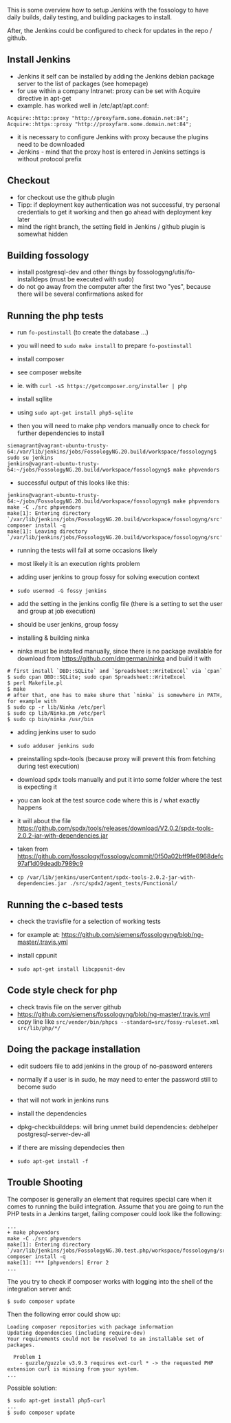 This is some overview how to setup Jenkins with the fossology to have daily builds, daily testing, and building packages to install.

After, the Jenkins could be configured to check for updates in the repo / github.

## Install Jenkins

* Jenkins it self can be installed by adding the Jenkins debian package server to the list of packages (see homepage)
* for use within a company Intranet: proxy can be set with Acquire directive in apt-get
 * example. has worked well in /etc/apt/apt.conf: 
```
Acquire::http::proxy "http://proxyfarm.some.domain.net:84";
Acquire::https::proxy "http://proxyfarm.some.domain.net:84";
```
* it is necessary to configure Jenkins with proxy because the plugins need to be downloaded
* Jenkins - mind that the proxy host is entered in Jenkins settings is without protocol prefix

## Checkout

* for checkout use the github plugin
* Tipp: if deployment key authentication was not successful, try personal credentials to get it working and then go ahead with deployment key later
* mind the right branch, the setting field in Jenkins / github plugin is somewhat hidden

## Building fossology

* install postgresql-dev and other things by fossologyng/utis/fo-installdeps (must be executed with sudo)
* do not go away from the computer after the first two "yes", because there will be several confirmations asked for

## Running the php tests

* run `fo-postinstall` (to create the database ...)
 * you will need to `sudo make install` to prepare `fo-postinstall`

* install composer
 * see composer website
 * ie. with `curl -sS https://getcomposer.org/installer | php`

* install sqllite
 * using `sudo apt-get install php5-sqlite`
 
* then you will need to make php vendors manually once to check for further dependencies to install

```
siemagrant@vagrant-ubuntu-trusty-64:/var/lib/jenkins/jobs/FossologyNG.20.build/workspace/fossologyng$ sudo su jenkins
jenkins@vagrant-ubuntu-trusty-64:~/jobs/FossologyNG.20.build/workspace/fossologyng$ make phpvendors
````

*  successful output of this looks like this: 

```
jenkins@vagrant-ubuntu-trusty-64:~/jobs/FossologyNG.20.build/workspace/fossologyng$ make phpvendors
make -C ./src phpvendors
make[1]: Entering directory `/var/lib/jenkins/jobs/FossologyNG.20.build/workspace/fossologyng/src'
composer install -q
make[1]: Leaving directory `/var/lib/jenkins/jobs/FossologyNG.20.build/workspace/fossologyng/src'
```

* running the tests will fail at some occasions likely
 * most likely it is an execution rights problem

* adding user jenkins to group fossy for solving execution context 
 * `sudo usermod -G fossy jenkins`
 * add the setting in the jenkins config file (there is a setting to set the user and group at job execution)
 * should be user jenkins, group fossy
 
* installing & building ninka
 * ninka must be installed manually, since there is no package available for download from https://github.com/dmgerman/ninka and build it with
```
# first install `DBD::SQLite` and `Spreadsheet::WriteExcel` via `cpan`
$ sudo cpan DBD::SQLite; sudo cpan Spreadsheet::WriteExcel
$ perl Makefile.pl 
$ make
# after that, one has to make shure that `ninka` is somewhere in PATH, for example with
$ sudo cp -r lib/Ninka /etc/perl
$ sudo cp lib/Ninka.pm /etc/perl
$ sudo cp bin/ninka /usr/bin
```

* adding jenkins user to sudo
 * `sudo adduser jenkins sudo`

* preinstalling spdx-tools (because proxy will prevent this from fetching during test execution)
 * download spdx tools manually and put it into some folder where the test is expecting it
 * you can look at the test source code where this is / what exactly happens
* it will about the file https://github.com/spdx/tools/releases/download/V2.0.2/spdx-tools-2.0.2-jar-with-dependencies.jar
 * taken from https://github.com/fossology/fossology/commit/0f50a02bff9fe6968defc97af1d09deadb7989c9
 * `cp /var/lib/jenkins/userContent/spdx-tools-2.0.2-jar-with-dependencies.jar ./src/spdx2/agent_tests/Functional/`

## Running the c-based tests

* check the travisfile for a selection of working tests
 * for example at: https://github.com/siemens/fossologyng/blob/ng-master/.travis.yml

* install cppunit
 * `sudo apt-get install libcppunit-dev`

## Code style check for php

* check travis file on the server github
 * https://github.com/siemens/fossologyng/blob/ng-master/.travis.yml
 * copy line like `src/vendor/bin/phpcs --standard=src/fossy-ruleset.xml src/lib/php/*/`

## Doing the package installation

* edit sudoers file to add jenkins in the group of no-password enterers
 * normally if a user is in sudo, he may need to enter the password still to become sudo
 * that will not work in jenkins runs

* install the dependencies
 * dpkg-checkbuilddeps: will bring unmet build dependencies: debhelper postgresql-server-dev-all
 * if there are missing dependecies then
 * `sudo apt-get install -f`


## Trouble Shooting

The composer is generally an element that requires special care when it comes to running the build integration. Assume that you are going to run the PHP tests in a Jenkins target, failing composer could look like the following:

```
...
+ make phpvendors
make -C ./src phpvendors
make[1]: Entering directory `/var/lib/jenkins/jobs/FossologyNG.30.test.php/workspace/fossologyng/src'
composer install -q
make[1]: *** [phpvendors] Error 2
...
```

The you try to check if composer works with logging into the shell of the integration server and:

```
$ sudo composer update
```
Then the following error could show up:

```
Loading composer repositories with package information
Updating dependencies (including require-dev)
Your requirements could not be resolved to an installable set of packages.

  Problem 1
    - guzzle/guzzle v3.9.3 requires ext-curl * -> the requested PHP extension curl is missing from your system.
...
```

Possible solution:

```
$ sudo apt-get install php5-curl
...
$ sudo composer update
```

